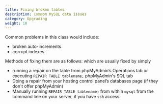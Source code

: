 ```yaml
---
title: Fixing broken tables 
description: Common MySQL data issues 
category: Upgrading
weight: 10
---
```


Common problems in this class would include: 

- broken auto-increments 
- corrupt indexes 

Methods of fixing them are as follows: 
which are usually fixed by simply 
- running a repair on the table from phpMyAdmin’s Operations tab or executing `REPAIR TABLE tablename;` phpMyAdmin's SQL tab
- Doing a repair from your hosting control panel’s databases page (if they don't offer phpMyAdmin)
- Manually running `REPAIR TABLE tablename;` from within `mysql` from the command line on your server, if you have `ssh` access. 

